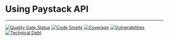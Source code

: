 # Using Paystack API

---


[![Quality Gate Status](https://sonarcloud.io/api/project_badges/measure?project=ifeanyichukwuOtiwa-sports_using-pay-stack-api&metric=alert_status)](https://sonarcloud.io/summary/new_code?id=ifeanyichukwuOtiwa-sports_using-pay-stack-api)
[![Code Smells](https://sonarcloud.io/api/project_badges/measure?project=ifeanyichukwuOtiwa-sports_using-pay-stack-api&metric=code_smells)](https://sonarcloud.io/summary/new_code?id=ifeanyichukwuOtiwa-sports_using-pay-stack-api)
[![Coverage](https://sonarcloud.io/api/project_badges/measure?project=ifeanyichukwuOtiwa-sports_using-pay-stack-api&metric=coverage)](https://sonarcloud.io/summary/new_code?id=ifeanyichukwuOtiwa-sports_using-pay-stack-api)
[![Vulnerabilities](https://sonarcloud.io/api/project_badges/measure?project=ifeanyichukwuOtiwa-sports_using-pay-stack-api&metric=vulnerabilities)](https://sonarcloud.io/summary/new_code?id=ifeanyichukwuOtiwa-sports_using-pay-stack-api)
[![Technical Debt](https://sonarcloud.io/api/project_badges/measure?project=ifeanyichukwuOtiwa-sports_using-pay-stack-api&metric=sqale_index)](https://sonarcloud.io/summary/new_code?id=ifeanyichukwuOtiwa-sports_using-pay-stack-api)


